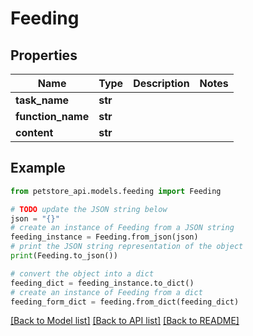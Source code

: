 # Feeding


## Properties

Name | Type | Description | Notes
------------ | ------------- | ------------- | -------------
**task_name** | **str** |  | 
**function_name** | **str** |  | 
**content** | **str** |  | 

## Example

```python
from petstore_api.models.feeding import Feeding

# TODO update the JSON string below
json = "{}"
# create an instance of Feeding from a JSON string
feeding_instance = Feeding.from_json(json)
# print the JSON string representation of the object
print(Feeding.to_json())

# convert the object into a dict
feeding_dict = feeding_instance.to_dict()
# create an instance of Feeding from a dict
feeding_form_dict = feeding.from_dict(feeding_dict)
```
[[Back to Model list]](../README.md#documentation-for-models) [[Back to API list]](../README.md#documentation-for-api-endpoints) [[Back to README]](../README.md)


